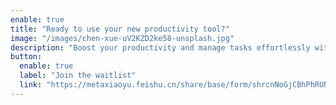 ```yaml
---
enable: true
title: "Ready to use your new productivity tool?"
image: "/images/chen-xue-uV2KZD2ke58-unsplash.jpg"
description: "Boost your productivity and manage tasks effortlessly with TodoChat, the smart tool that combines single-tasking, the Pomodoro technique, and advanced language models to streamline your work and life."
button:
  enable: true
  label: "Join the waitlist"
  link: "https://metaxiaoyu.feishu.cn/share/base/form/shrcnNoGjCBhPhRUNU2kJ2MkZne"
---
```

